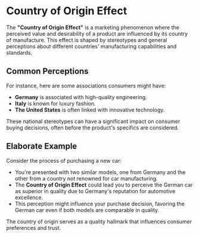 
# Country of Origin Effect

The **"Country of Origin Effect"** is a marketing phenomenon where the perceived value and desirability of a product are influenced by its country of manufacture. This effect is shaped by stereotypes and general perceptions about different countries' manufacturing capabilities and standards.

## Common Perceptions

For instance, here are some associations consumers might have:

- **Germany** is associated with high-quality engineering.
- **Italy** is known for luxury fashion.
- **The United States** is often linked with innovative technology.

These national stereotypes can have a significant impact on consumer buying decisions, often before the product's specifics are considered.

## Elaborate Example

Consider the process of purchasing a new car:

- You're presented with two similar models, one from Germany and the other from a country not renowned for car manufacturing.
- The **Country of Origin Effect** could lead you to perceive the German car as superior in quality due to Germany's reputation for automotive excellence.
- This perception might influence your purchase decision, favoring the German car even if both models are comparable in quality.

The country of origin serves as a quality hallmark that influences consumer preferences and trust.


